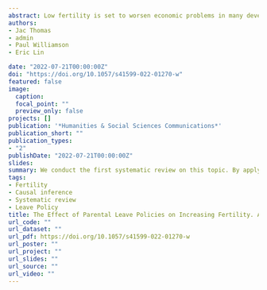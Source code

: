 ```yaml
---
abstract: Low fertility is set to worsen economic problems in many developed countries, and parental leave has emerged as a key pro-natal policy. However, the literature contends that evidence for the effect of parental leave on fertility is mixed. We conduct the first systematic review on this topic. By applying a rigorous search protocol, we identify and review empirical studies that quantify the impact of parental leave policies on fertility. We focus on experimental or quasi-experimental studies that can identify causal effects. We identify 11 papers published between 2009 and 2019, evaluating 23 policy changes across Europe and North America from 1977 to 2009. Results are a mixture of positive, negative, and null impacts on fertility. To explain these apparent inconsistencies, we propose a new conceptual framework which decomposes the total effect of parental leave on fertility into the "current-child"" and "future-child"" effects. We decompose these into effects on women at different birth orders, and specify types of study design to identify each effect. We classify the 23 studies in terms of the type of effect identified, revealing that all the negative or null studies identify the current-child effect, and all the positive studies identify the future-child or total effect. Since the future-child and total effects are more important for promoting aggregate fertility, our findings show that parental leave does in fact increase fertility when benefit increases are generous. Furthermore, our conceptual framework provides a new way of understanding and classifying the effects of pro-natal policies on fertility. Additionally, we propose ways to adapt the ROBINS-I tool for evaluating risk of bias in pro-natal policy studies.
authors:
- Jac Thomas
- admin
- Paul Williamson
- Eric Lin

date: "2022-07-21T00:00:00Z"
doi: "https://doi.org/10.1057/s41599-022-01270-w"
featured: false
image:
  caption: 
  focal_point: ""
  preview_only: false
projects: []
publication: '*Humanities & Social Sciences Communications*'
publication_short: ""
publication_types:
- "2"
publishDate: "2022-07-21T00:00:00Z"
slides: 
summary: We conduct the first systematic review on this topic. By applying a rigorous search protocol, we identify and review empirical studies that quantify the impact of parental leave policies on fertility.
tags:
- Fertility
- Causal inference
- Systematic review
- Leave Policy
title: The Effect of Parental Leave Policies on Increasing Fertility. A Systematic Review
url_code: ""
url_dataset: ""
url_pdf: https://doi.org/10.1057/s41599-022-01270-w
url_poster: ""
url_project: ""
url_slides: ""
url_source: ""
url_video: ""
---
```

